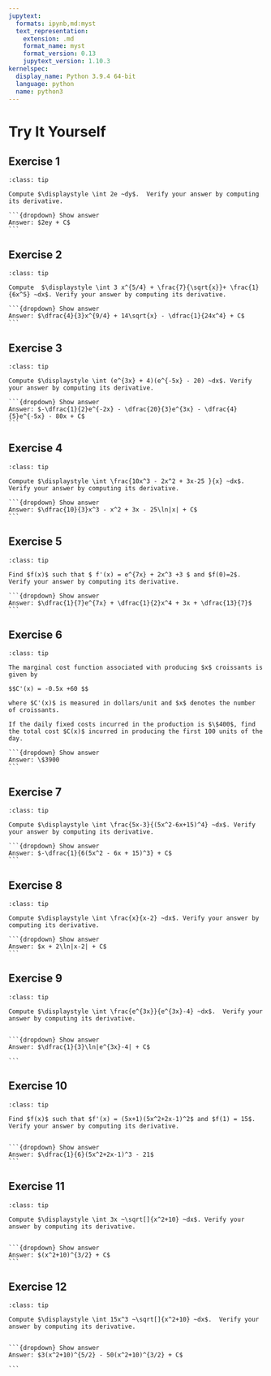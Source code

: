 ```yaml
---
jupytext:
  formats: ipynb,md:myst
  text_representation:
    extension: .md
    format_name: myst
    format_version: 0.13
    jupytext_version: 1.10.3
kernelspec:
  display_name: Python 3.9.4 64-bit
  language: python
  name: python3
---
```

# Try It Yourself

## Exercise 1
````{admonition} Integral of a constant
:class: tip

Compute $\displaystyle \int 2e ~dy$.  Verify your answer by computing its derivative.

```{dropdown} Show answer
Answer: $2ey + C$
```
````


## Exercise 2
````{admonition} Integral of a sum of power functions
:class: tip

Compute  $\displaystyle \int 3 x^{5/4} + \frac{7}{\sqrt{x}}+ \frac{1}{6x^5} ~dx$. Verify your answer by computing its derivative.

```{dropdown} Show answer
Answer: $\dfrac{4}{3}x^{9/4} + 14\sqrt{x} - \dfrac{1}{24x^4} + C$
```
````

## Exercise 3
````{admonition} Integral of a product
:class: tip

Compute $\displaystyle \int (e^{3x} + 4)(e^{-5x} - 20) ~dx$. Verify your answer by computing its derivative.

```{dropdown} Show answer
Answer: $-\dfrac{1}{2}e^{-2x} - \dfrac{20}{3}e^{3x} - \dfrac{4}{5}e^{-5x} - 80x + C$
```
````

## Exercise 4
````{admonition} Integral of a polynomial divided by a power function
:class: tip

Compute $\displaystyle \int \frac{10x^3 - 2x^2 + 3x-25 }{x} ~dx$. Verify your answer by computing its derivative.

```{dropdown} Show answer
Answer: $\dfrac{10}{3}x^3 - x^2 + 3x - 25\ln|x| + C$
```
````


## Exercise 5
````{admonition} Initial value problem
:class: tip

Find $f(x)$ such that $ f'(x) = e^{7x} + 2x^3 +3 $ and $f(0)=2$.  Verify your answer by computing its derivative.

```{dropdown} Show answer
Answer: $\dfrac{1}{7}e^{7x} + \dfrac{1}{2}x^4 + 3x + \dfrac{13}{7}$
```
````


## Exercise 6
````{admonition} Total cost
:class: tip

The marginal cost function associated with producing $x$ croissants is given by 

$$C'(x) = -0.5x +60 $$ 

where $C'(x)$ is measured in dollars/unit and $x$ denotes the number of croissants. 

If the daily fixed costs incurred in the production is $\$400$, find the total cost $C(x)$ incurred in producing the first 100 units of the day.

```{dropdown} Show answer
Answer: \$3900
```
````


## Exercise 7
````{admonition} Integration by substitution
:class: tip

Compute $\displaystyle \int \frac{5x-3}{(5x^2-6x+15)^4} ~dx$. Verify your answer by computing its derivative.

```{dropdown} Show answer
Answer: $-\dfrac{1}{6(5x^2 - 6x + 15)^3} + C$
```
````

## Exercise 8
````{admonition} Integration by substitution
:class: tip

Compute $\displaystyle \int \frac{x}{x-2} ~dx$. Verify your answer by computing its derivative.

```{dropdown} Show answer
Answer: $x + 2\ln|x-2| + C$
```
````


## Exercise 9
````{admonition} Integration by substitution
:class: tip

Compute $\displaystyle \int \frac{e^{3x}}{e^{3x}-4} ~dx$.  Verify your answer by computing its derivative.


```{dropdown} Show answer
Answer: $\dfrac{1}{3}\ln|e^{3x}-4| + C$

```
````

## Exercise 10
````{admonition} Initial value problem
:class: tip

Find $f(x)$ such that $f'(x) = (5x+1)(5x^2+2x-1)^2$ and $f(1) = 15$. Verify your answer by computing its derivative.


```{dropdown} Show answer
Answer: $\dfrac{1}{6}(5x^2+2x-1)^3 - 21$
```
````


## Exercise 11
````{admonition} Integration by substitution
:class: tip

Compute $\displaystyle \int 3x ~\sqrt[]{x^2+10} ~dx$. Verify your answer by computing its derivative.


```{dropdown} Show answer
Answer: $(x^2+10)^{3/2} + C$
```
````


## Exercise 12
````{admonition} Integration by substitution
:class: tip

Compute $\displaystyle \int 15x^3 ~\sqrt[]{x^2+10} ~dx$.  Verify your answer by computing its derivative.


```{dropdown} Show answer
Answer: $3(x^2+10)^{5/2} - 50(x^2+10)^{3/2} + C$

```
````
